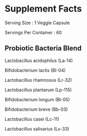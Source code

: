 # Supplement Facts

Serving Size : 1 Veggie Capsule

Servings Per Container : 60

## Probiotic Bacteria Blend

Lactobacillus acidophilus (La-14)

Bifidobacterium lactis (BI-04)

Lactobacillus rhamnosus (Lr-32)

Lactobacillus plantarum (Lp-115)

Bifidobacterium longum (Bl-05)

Bifidobacterium breve (Bb-03)

Lactobacillus casei (Lc-11)

Lactobacillus salivarius (Ls-33)


